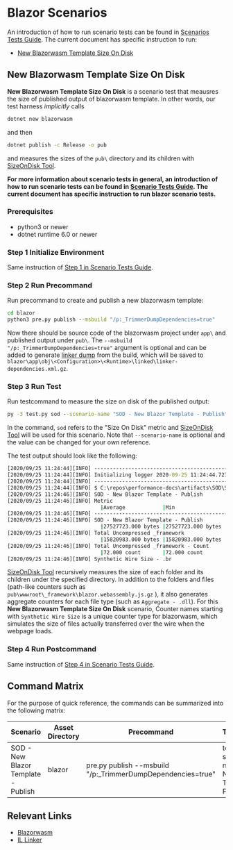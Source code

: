 
# Blazor Scenarios

An introduction of how to run scenario tests can be found in [Scenarios Tests Guide](./scenarios-workflow.md). The current document has specific instruction to run:

- [New Blazorwasm Template Size On Disk](#new-blazorwasm-template-size-on-disk)

## New Blazorwasm Template Size On Disk

**New Blazorwasm Template Size On Disk** is a scenario test that meausres the size of published output of blazorwasm template. In other words, our test harness *implicitly* calls

```cmd
dotnet new blazorwasm
```

and then

```cmd
dotnet publish -c Release -o pub
```

and measures the sizes of the `pub\` directory and its children with [SizeOnDisk Tool](https://github.com/dotnet/performance/tree/main/src/tools/ScenarioMeasurement/SizeOnDisk).

**For more information about scenario tests in general, an introduction of how to run scenario tests can be found in [Scenario Tests Guide](link).  The current document has specific instruction to run blazor scenario tests.**

### Prerequisites

- python3 or newer
- dotnet runtime 6.0 or newer

### Step 1 Initialize Environment

Same instruction of [Step 1 in Scenario Tests Guide](scenarios-workflow.md#step-1-initialize-environment).

### Step 2 Run Precommand

Run precommand to create and publish a new blazorwasm template:

```cmd
cd blazor
python3 pre.py publish --msbuild "/p:_TrimmerDumpDependencies=true"
```

Now there should be source code of the blazorwasm project under `app\` and published output under `pub\`. The `--msbuild "/p:_TrimmerDumpDependencies=true"` argument is optional and can be added to generate [linker dump](https://github.com/mono/linker/blob/main/src/analyzer/README.md) from the build, which will be saved to `blazor\app\obj\<Configuration>\<Runtime>\linked\linker-dependencies.xml.gz`.

### Step 3 Run Test

Run testcommand to measure the size on disk of the published output:

```cmd
py -3 test.py sod --scenario-name "SOD - New Blazor Template - Publish"
```

In the command, `sod` refers to the "Size On Disk" metric and [SizeOnDisk Tool](https://github.com/dotnet/performance/tree/main/src/tools/ScenarioMeasurement/SizeOnDisk) will be used for this scenario. Note that `--scenario-name` is optional and the value can be changed for your own reference.

The test output should look like the following:

```cmd
[2020/09/25 11:24:44][INFO] ----------------------------------------------
[2020/09/25 11:24:44][INFO] Initializing logger 2020-09-25 11:24:44.727500
[2020/09/25 11:24:44][INFO] ----------------------------------------------
[2020/09/25 11:24:44][INFO] $ C:\repos\performance-docs\artifacts\SOD\SizeOnDisk.exe --report-json-path traces\perf-lab-report.json --scenario-name "SOD - New Blazor Template - Publish" --dirs pub
[2020/09/25 11:24:46][INFO] SOD - New Blazor Template - Publish
[2020/09/25 11:24:46][INFO] Metric
                              |Average            |Min                |Max
[2020/09/25 11:24:46][INFO] -----------------------------------------------------------------------------------------|-------------------|-------------------|-------------------
[2020/09/25 11:24:46][INFO] SOD - New Blazor Template - Publish
                              |27527723.000 bytes |27527723.000 bytes |27527723.000 bytes
[2020/09/25 11:24:46][INFO] Total Uncompressed _framework
                              |15820983.000 bytes |15820983.000 bytes |15820983.000 bytes
[2020/09/25 11:24:46][INFO] Total Uncompressed _framework - Count
                              |72.000 count       |72.000 count       |72.000 count
[2020/09/25 11:24:46][INFO] Synthetic Wire Size - .br
```

[SizeOnDisk Tool](https://github.com/dotnet/performance/tree/main/src/tools/ScenarioMeasurement/SizeOnDisk) recursively measures the size of each folder and its children under the specified directory. In addition to the folders and files (path-like counters such as `pub\wwwroot\_framework\blazor.webassembly.js.gz` ), it also generates aggregate counters for each file type (such as `Aggregate - .dll`). For this **New Blazorwasm Template Size On Disk** scenario, Counter names starting with `Synthetic Wire Size` is a unique counter type for blazorwasm, which simulates the size of files actually transferred over the wire when the webpage loads.

### Step 4 Run Postcommand

Same instruction of [Step 4 in Scenario Tests Guide](scenarios-workflow.md#step-4-run-postcommand).

## Command Matrix

For the purpose of quick reference, the commands can be summarized into the following matrix:

| Scenario                            | Asset Directory | Precommand                                                  | Testcommand                                                       | Postcommand | Supported Framework | Supported Platform |
|-------------------------------------|-----------------|-------------------------------------------------------------|-------------------------------------------------------------------|-------------|---------------------|--------------------|
| SOD - New Blazor Template - Publish | blazor          | pre.py publish --msbuild "/p:_TrimmerDumpDependencies=true" | test.py sod --scenario-name "SOD - New Blazor Template - Publish" | post.py     | net7.0; net8.0      | Windows;Linux      |

## Relevant Links

- [Blazorwasm](https://github.com/dotnet/aspnetcore/tree/main/src/Components)
- [IL Linker](https://github.com/mono/linker)
